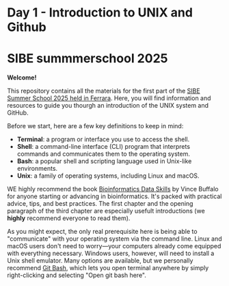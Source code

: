 # Day 1 - Introduction to UNIX and Github

# SIBE summmerschool 2025

**Welcome!**

This repository contains all the materials for the first part of the [SIBE Summer School 2025 held in Ferrara](https://sites.google.com/view/sibesummerschool/home-page). Here, you will find information and resources to guide you thourgh an introduction of the UNIX system and GitHub.

Before we start, here are a few key definitions to keep in mind:

- **Terminal**: a program or interface you use to access the shell.
- **Shell**: a command-line interface (CLI) program that interprets commands and communicates them to the operating system.
- **Bash**: a popular shell and scripting language used in Unix-like environments.
- **Unix**: a family of operating systems, including Linux and macOS.

WE highly recommend the book [Bioinformatics Data Skills](https://womengovtcollegevisakha.ac.in/departments/Bioinformatics%20Data%20Skills%20Reproducible%20and%20Robust%20Research%20with%20Open%20Source%20Tools%20by%20Vince%20Buffalo.pdf) by Vince Buffalo for anyone starting or advancing in bioinformatics. It's packed with practical advice, tips, and best practices. The first chapter and the opening paragraph of the third chapter are especially usefult introductions (we **highly** recommend everyone to read them). 

As you might expect, the only real prerequisite here is being able to "communicate" with your operating system via the command line. Linux and macOS users don't need to worry—your computers already come equipped with everything necessary. Windows users, however, will need to install a Unix shell emulator. Many options are available, but we personally recommend [Git Bash](https://gitforwindows.org/), which lets you open terminal anywhere by simply right-clicking and selecting "Open git bash here".
